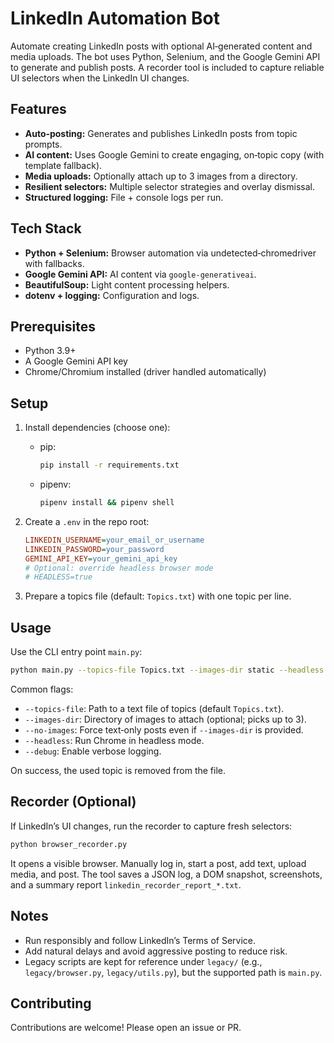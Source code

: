 # LinkedIn Automation Bot

Automate creating LinkedIn posts with optional AI‑generated content and media uploads. The bot uses Python, Selenium, and the Google Gemini API to generate and publish posts. A recorder tool is included to capture reliable UI selectors when the LinkedIn UI changes.

## Features

- **Auto‑posting:** Generates and publishes LinkedIn posts from topic prompts.
- **AI content:** Uses Google Gemini to create engaging, on‑topic copy (with template fallback).
- **Media uploads:** Optionally attach up to 3 images from a directory.
- **Resilient selectors:** Multiple selector strategies and overlay dismissal.
- **Structured logging:** File + console logs per run.

## Tech Stack

- **Python + Selenium:** Browser automation via undetected‑chromedriver with fallbacks.
- **Google Gemini API:** AI content via `google-generativeai`.
- **BeautifulSoup:** Light content processing helpers.
- **dotenv + logging:** Configuration and logs.

## Prerequisites

- Python 3.9+
- A Google Gemini API key
- Chrome/Chromium installed (driver handled automatically)

## Setup

1. Install dependencies (choose one):

   - pip:
     ```bash
     pip install -r requirements.txt
     ```
   - pipenv:
     ```bash
     pipenv install && pipenv shell
     ```

2. Create a `.env` in the repo root:

   ```ini
   LINKEDIN_USERNAME=your_email_or_username
   LINKEDIN_PASSWORD=your_password
   GEMINI_API_KEY=your_gemini_api_key
   # Optional: override headless browser mode
   # HEADLESS=true
   ```

3. Prepare a topics file (default: `Topics.txt`) with one topic per line.

## Usage

Use the CLI entry point `main.py`:

```bash
python main.py --topics-file Topics.txt --images-dir static --headless --debug
```

Common flags:
- `--topics-file`: Path to a text file of topics (default `Topics.txt`).
- `--images-dir`: Directory of images to attach (optional; picks up to 3).
- `--no-images`: Force text‑only posts even if `--images-dir` is provided.
- `--headless`: Run Chrome in headless mode.
- `--debug`: Enable verbose logging.

On success, the used topic is removed from the file.

## Recorder (Optional)

If LinkedIn’s UI changes, run the recorder to capture fresh selectors:

```bash
python browser_recorder.py
```

It opens a visible browser. Manually log in, start a post, add text, upload media, and post. The tool saves a JSON log, a DOM snapshot, screenshots, and a summary report `linkedin_recorder_report_*.txt`.

## Notes

- Run responsibly and follow LinkedIn’s Terms of Service.
- Add natural delays and avoid aggressive posting to reduce risk.
- Legacy scripts are kept for reference under `legacy/` (e.g., `legacy/browser.py`, `legacy/utils.py`), but the supported path is `main.py`.

## Contributing

Contributions are welcome! Please open an issue or PR.
